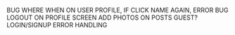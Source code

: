 BUG WHERE WHEN ON USER PROFILE, IF CLICK NAME AGAIN, ERROR
BUG LOGOUT ON PROFILE SCREEN
ADD PHOTOS ON POSTS
GUEST?
LOGIN/SIGNUP ERROR HANDLING
